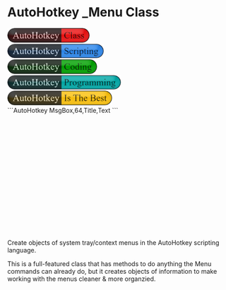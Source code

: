 # AutoHotkey _Menu Class
<div style="padding: 0;">
<img src="./images/AutoHotkey-Class.png" width="186" /><br>
<img src="./images/AutoHotkey-Scripting.png" width="218" /><br>
<img src="./images/AutoHotkey-Coding.png" width="203" /><br>
<img src="./images/AutoHotkey-Programming.png" width="257" /><br>
<img src="./images/AutoHotkey-Is-The-Best.png" width="237" /><br>
</div>
<div style="width: 80%; height: 300px; overflow: scroll;">
```AutoHotkey
MsgBox,64,Title,Text
```
</div>
Create objects of system tray/context menus in the AutoHotkey scripting language&#46;

This is a full-featured class that has methods to do anything the Menu commands can already do, but it creates objects of information to make working with the menus cleaner &amp; more organzied&#46;
